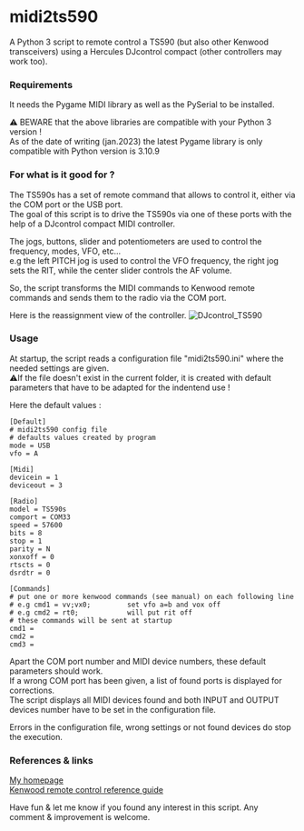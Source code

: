 # midi2ts590
A Python 3 script to remote control a TS590 (but also other Kenwood transceivers) using a Hercules DJcontrol compact (other controllers may work too).

### Requirements ###
It needs the Pygame MIDI library as well as the PySerial to be installed.

:warning: BEWARE that the above libraries are compatible with your Python 3 version !<br />As of the date of writing (jan.2023) the latest Pygame library is only compatible with Python version is 3.10.9

### For what is it good for ? ###
The TS590s has a set of remote command that allows to control it, either via the COM port or the USB port.<br />
The goal of this script is to drive the TS590s via one of these ports with the help of a DJcontrol compact MIDI controller.

The jogs, buttons, slider and potentiometers are used to control the frequency, modes, VFO, etc...<br />
e.g the left PITCH jog is used to control the VFO frequency, the right jog sets the RIT, while the center slider controls the AF volume.

So, the script transforms the MIDI commands to Kenwood remote commands and sends them to the radio via the COM port.

Here is the reassignment view of the controller.
![DJcontrol_TS590](https://user-images.githubusercontent.com/1655173/212649541-284efeca-9e17-44fd-b9a6-b3fc8dd16bab.JPG)

### Usage ###
At startup, the script reads a configuration file "midi2ts590.ini" where the needed settings are given.  
:warning:If the file doesn't exist in the current folder, it is created with default parameters that have to be adapted for the indentend use !

Here the default values :

    [Default]
    # midi2ts590 config file
    # defaults values created by program
    mode = USB
    vfo = A

    [Midi]
    devicein = 1
    deviceout = 3

    [Radio]
    model = TS590s
    comport = COM33
    speed = 57600
    bits = 8
    stop = 1
    parity = N
    xonxoff = 0
    rtscts = 0
    dsrdtr = 0

    [Commands]
    # put one or more kenwood commands (see manual) on each following line
    # e.g cmd1 = vv;vx0;         set vfo a=b and vox off
    # e.g cmd2 = rt0;            will put rit off
    # these commands will be sent at startup
    cmd1 = 
    cmd2 = 
    cmd3 =
    
Apart the COM port number and MIDI device numbers, these default parameters should work.<br />
If a wrong COM port has been given, a list of found ports is displayed for corrections.<br />
The script displays all MIDI devices found and both INPUT and OUTPUT devices number have to be set in the configuration file.

Errors in the configuration file, wrong settings or not found devices do stop the execution.<br />
### References & links ###
[My homepage](https://egloff.eu)<br />
[Kenwood remote control reference guide](https://www.kenwood.com/i/products/info/amateur/pdf/ts590_g_pc_command_en_rev3.pdf)

Have fun & let me know if you found any interest in this script.
Any comment & improvement is welcome.
